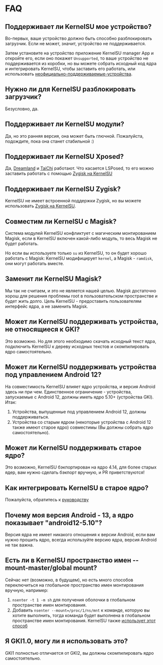 # FAQ

## Поддерживает ли KernelSU мое устройство?

Во-первых, ваше устройство должно быть способно разблокировать загрузчик. Если не может, значит, устройство не поддерживается.

Затем установите на устройство приложение KernelSU manager App и откройте его, если оно покажет `Unsupported`, то ваше устройство не поддерживается из коробки, но вы можете собрать исходный код ядра и интегрировать KernelSU, чтобы заставить его работать, или использовать [неофициально-поддерживаемые-устройства](unofficially-support-devices).

## Нужно ли для KernelSU разблокировать загрузчик?

Безусловно, да.

## Поддерживает ли KernelSU модули?

Да, но это ранняя версия, она может быть глючной. Пожалуйста, подождите, пока она станет стабильной :)

## Поддерживает ли KernelSU Xposed?

Да, [Dreamland](https://github.com/canyie/Dreamland) и [TaiChi](https://taichi.cool) работают. Что касается LSPosed, то его можно заставить работать с помощью [Zygisk на KernelSU](https://github.com/Dr-TSNG/ZygiskNext)

## Поддерживает ли KernelSU Zygisk?

KernelSU не имеет встроенной поддержки Zygisk, но вы можете использовать [Zygisk на KernelSU](https://github.com/Dr-TSNG/ZygiskNext).

## Совместим ли KernelSU с Magisk?

Система модулей KernelSU конфликтует с магическим монтированием Magisk, если в KernelSU включен какой-либо модуль, то весь Magisk не будет работать.

Но если вы используете только `su` из KernelSU, то он будет хорошо работать с Magisk: KernelSU модифицирует `kernel`, а Magisk - `ramdisk`, они могут работать вместе.

## Заменит ли KernelSU Magisk?

Мы так не считаем, и это не является нашей целью. Magisk достаточно хорош для решения проблемы root в пользовательском пространстве и будет жить долго. Цель KernelSU - предоставить пользователям интерфейс ядра, а не заменить Magisk.

## Может ли KernelSU поддерживать устройства, не относящиеся к GKI?

Это возможно. Но для этого необходимо скачать исходный текст ядра, подключить KernelSU к дереву исходных текстов и скомпилировать ядро самостоятельно.

## Может ли KernelSU поддерживать устройства под управлением Android 12?

На совместимость KernelSU влияет ядро устройства, и версия Android здесь ни при чем. Единственное ограничение - устройства, запускаемые с Android 12, должны иметь ядро 5.10+ (устройства GKI). Итак:

1. Устройства, выпущенные под управлением Android 12, должны поддерживаться.
2. Устройства со старым ядром (некоторые устройства с Android 12 также имеют старое ядро) совместимы (Вы должны собрать ядро самостоятельно).

## Может ли KernelSU поддерживать старое ядро?

Это возможно, KernelSU бэкпортирован на ядро 4.14, для более старых ядер, вам нужно сделать бэкпорт вручную, и PR приветствуются!

## Как интегрировать KernelSU в старое ядро?

Пожалуйста, обратитесь к [руководству](how-to-integrate-for-non-gki)

## Почему моя версия Android - 13, а ядро показывает "android12-5.10"?

Версия ядра не имеет никакого отношения к версии Android, если вам нужно прошить ядро, всегда используйте версию ядра, версия Android не так важна.

## Есть ли в KernelSU пространство имен --mount-master/global mount?

Сейчас нет (возможно, в будущем), но есть много способов переключиться на глобальное пространство имен монтирования вручную, например:

1. `nsenter -t 1 -m sh` для получения оболочки в глобальном пространстве имен монтирования.
2. Добавить `nsenter --mount=/proc/1/ns/mnt` к команде, которую вы хотите выполнить, тогда команда будет выполнена в глобальном пространстве имен монтирования. KernelSU также [использует этот способ](https://github.com/tiann/KernelSU/blob/77056a710073d7a5f7ee38f9e77c9fd0b3256576/manager/app/src/main/java/me/hidden/hidden/ui/util/KsuCli.kt#L115)

## Я GKI1.0, могу ли я использовать это?

GKI1 полностью отличается от GKI2, вы должны скомпилировать ядро самостоятельно.
